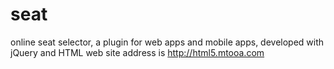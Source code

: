 # seat
online seat selector, a plugin for web apps and mobile apps, developed with jQuery and HTML
web site address is http://html5.mtooa.com
